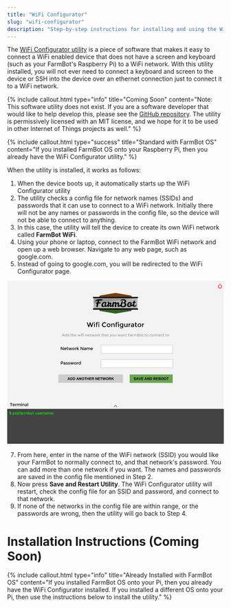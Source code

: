 ```yaml
---
title: "WiFi Configurator"
slug: "wifi-configurator"
description: "Step-by-step instructions for installing and using the WiFi Configurator utility"
---
```


The [WiFi Configurator utility](https://github.com/FarmBot/wifi-configurator) is a piece of software that makes it easy to connect a WiFi enabled device that does not have a screen and keyboard (such as your FarmBot's Raspberry Pi) to a WiFi network. With this utility installed, you will not ever need to connect a keyboard and screen to the device or SSH into the device over an ethernet connection just to connect it to a WiFi network.

{%
include callout.html
type="info"
title="Coming Soon"
content="Note: This software utility does not exist. If you are a software developer that would like to help develop this, please see the [GitHub repository](https://github.com/FarmBot/wifi-configurator). The utility is permissively licensed with an MIT license, and we hope for it to be used in other Internet of Things projects as well."
%}



{%
include callout.html
type="success"
title="Standard with FarmBot OS"
content="If you installed FarmBot OS onto your Raspberry Pi, then you already have the WiFi Configurator utility."
%}

When the utility is installed, it works as follows:
1. When the device boots up, it automatically starts up the WiFi Configurator utility
2. The utility checks a config file for network names (SSIDs) and passwords that it can use to connect to a WiFi network. Initially there will not be any names or passwords in the config file, so the device will not be able to connect to anything.
4. In this case, the utility will tell the device to create its own WiFi network called **FarmBot WiFi**.
5. Using your phone or laptop, connect to the FarmBot WiFi network and open up a web browser. Navigate to any web page, such as google.com.
6. Instead of going to google.com, you will be redirected to the WiFi Configurator page.

![f7375992-a617-11e4-9b88-a4c46baecf7b.jpg](_images/a617-11e4-9b88-a4c46baecf7b.jpg)

7. From here, enter in the name of the WiFi network (SSID) you would like your FarmBot to normally connect to, and that network's password. You can add more than one network if you want. The names and passwords are saved in the config file mentioned in Step 2.
8. Now press **Save and Restart Utility**. The WiFi Configurator utility will restart, check the config file for an SSID and password, and connect to that network.
9. If none of the networks in the config file are within range, or the passwords are wrong, then the utility will go back to Step 4.

# Installation Instructions (Coming Soon)



{%
include callout.html
type="info"
title="Already Installed with FarmBot OS"
content="If you installed FarmBot OS onto your Pi, then you already have the WiFi Configurator installed. If you installed a different OS onto your Pi, then use the instructions below to install the utility."
%}

